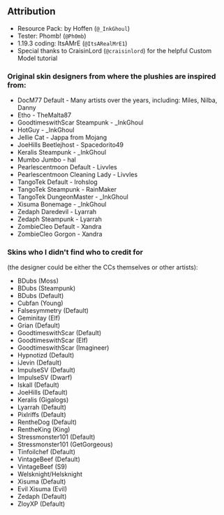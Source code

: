 ## Attribution
* Resource Pack: by Hoffen (`@_InkGhoul`)
* Tester: Phomb! (`@Ph0mb`)
* 1.19.3 coding: ItsAMrE (`@ItsARealMrE1`)
* Special thanks to CraisinLord (`@craisinlord`) for the helpful Custom Model tutorial


### Original skin designers from where the plushies are inspired from: 

* DocM77 Default - Many artists over the years, including: Miles, Nilba, Danny
* Etho - TheMalta87
* GoodtimeswithScar Steampunk - _InkGhoul
* HotGuy - _InkGhoul
* Jellie Cat - Jappa from Mojang
* JoeHills Beetlejhost - Spacedorito49
* Keralis Steampunk - _InkGhoul 
* Mumbo Jumbo - hal
* Pearlescentmoon Default - Livvles
* Pearlescentmoon Cleaning Lady - Livvles
* TangoTek Default - Irohslog
* TangoTek Steampunk - RainMaker
* TangoTek DungeonMaster - _InkGhoul
* Xisuma Bonemage - _InkGhoul
* Zedaph Daredevil - Lyarrah
* Zedaph Steampunk - Lyarrah
* ZombieCleo Default - Xandra
* ZombieCleo Gorgon - Xandra
 
### Skins who I didn't find who to credit for 
(the designer could be either the CCs themselves or other artists):

* BDubs (Moss)
* BDubs (Steampunk)
* BDubs (Default)
* Cubfan (Young)
* Falsesymmetry (Default)
* Geminitay (Elf)
* Grian (Default)
* GoodtimeswithScar (Default)
* GoodtimeswithScar (Elf)
* GoodtimeswithScar (Imagineer)
* Hypnotizd (Default)
* iJevin (Default)
* ImpulseSV (Default)
* ImpulseSV (Dwarf)
* Iskall (Default)
* JoeHills (Default)
* Keralis (Gigalogs)
* Lyarrah (Default)
* Pixlriffs (Default)
* RentheDog (Default)
* RentheKing (King)
* Stressmonster101 (Default)
* Stressmonster101 (GetGorgeous)
* Tinfoilchef (Default)
* VintageBeef (Default)
* VintageBeef (S9)
* Welsknight/Helsknight
* Xisuma (Default)
* Evil Xisuma (Evil)
* Zedaph (Default)
* ZloyXP (Default)